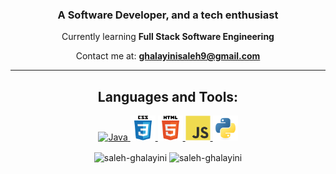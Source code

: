 <h3 align="center"> A Software Developer, and a tech enthusiast</h3>
<p align="center">Currently learning <strong>Full Stack Software Engineering</strong></p>
<p align="center">Contact me at: <a href="mailto:ghalayinisaleh9@gmail.com"><strong>ghalayinisaleh9@gmail.com</strong></a></p>

---

<h2 align="center">Languages and Tools:</h2>
<p align="center"> <a href="https://www.java.com/en/" target="_blank" rel="noreferrer"> <img src="https://raw.githubusercontent.com/jmnote/z-icons/master/svg/java.svg" alt="Java" width="40" height="40"/> </a> <a href="https://www.w3schools.com/css/" target="_blank" rel="noreferrer"> <img src="https://raw.githubusercontent.com/devicons/devicon/master/icons/css3/css3-original-wordmark.svg" alt="css3" width="40" height="40"/> </a> <a href="https://www.w3.org/html/" target="_blank" rel="noreferrer"> <img src="https://raw.githubusercontent.com/devicons/devicon/master/icons/html5/html5-original-wordmark.svg" alt="html5" width="40" height="40"/> </a> <a href="https://developer.mozilla.org/en-US/docs/Web/JavaScript" target="_blank" rel="noreferrer"> <img src="https://raw.githubusercontent.com/devicons/devicon/master/icons/javascript/javascript-original.svg" alt="javascript" width="40" height="40"/> </a> <a href="https://www.linux.org/" target="_blank" rel="noreferrer"> </a> <a href="https://www.python.org" target="_blank" rel="noreferrer"> <img src="https://raw.githubusercontent.com/devicons/devicon/master/icons/python/python-original.svg" alt="python" width="40" height="40"/> </a> </p>
<p align="center">
<img align="center" src="https://github-readme-stats.vercel.app/api?username=Saleh-Ghalayini&theme=blue-green&show_icons=true&hide_border=true&count_private=true" alt="saleh-ghalayini" />
  <!--<img align="center" src="https://github-readme-streak-stats.herokuapp.com/?user=Saleh-Ghalayini&theme=blue-green&hide_border=true" alt="saleh-ghalayini" />-->
<img align="center" src="https://github-readme-stats.vercel.app/api/top-langs/?username=Saleh-Ghalayini&theme=blue-green&show_icons=true&hide_border=true&layout=compact" alt="saleh-ghalayini" height="195"/>
</p>
